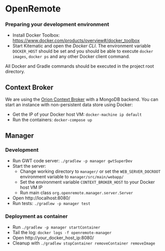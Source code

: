 # OpenRemote

### Preparing your development environment

* Install Docker Toolbox: https://www.docker.com/products/overview#/docker_toolbox
* Start Kitematic and open the *Docker CLI*. The environment variable `DOCKER_HOST` should be set and you should be able to execute `docker images`, `docker ps` and any other Docker client command.

All Docker and Gradle commands should be executed in the project root directory.

## Context Broker

We are using the [Orion Context Broker](https://fiware-orion.readthedocs.org/en/develop/) with a MongoDB backend. You can start an instance with non-persistent data store using Docker:

* Get the IP of your Docker host VM: `docker-machine ip default`
* Run the containers: `docker-compose up`

## Manager

### Development

* Run GWT code server: `./gradlew -p manager gwtSuperDev`
* Start the server:
    - Change working directory to `manager/` or set the `WEB_SERVER_DOCROOT` environment variable to `manager/src/main/webapp/`
    - Set the environment variable `CONTEXT_BROKER_HOST` to your Docker host VM IP
    - Run main class `org.openremote.manager.server.Server`
* Open http://localhost:8080/
* Run tests: `./gradlew -p manager test`

### Deployment as container

* Run `./gradlew -p manager startContainer`
* Tail the log: `docker logs -f openremote-manager`
* Open http://your_docker_host_ip:8080/
* Cleanup with `./gradlew stopContainer removeContainer removeImage`
